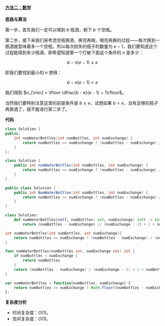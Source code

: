 #### [方法二：数学](https://leetcode.cn/problems/water-bottles/solutions/339339/huan-jiu-wen-ti-by-leetcode-solution/)

**思路与算法**

第一步，首先我们一定可以喝到 $b$ 瓶酒，剩下 $b$ 个空瓶。

第二步，接下来我们来考虑空瓶换酒，换完再喝，喝完再换的过程——每次换到一瓶酒就意味着多一个空瓶，所以每次损失的瓶子的数量为 $e - 1$，我们要知道这个过程能得到多少瓶酒，即希望知道第一个打破下面这个条件的 $n$ 是多少：

$$b - n(e - 1) \geq e$$

即我们要找到最小的 $n$ 使得：

$$b - n(e - 1) < e$$

我们得到 $n_{\min} = \lfloor \dfrac{b - e}{e - 1} + 1\rfloor$。

当然我们要特别注意这里的前提条件是 $b \geq e$，试想如果 $b < e$，没有足够的瓶子再换酒了，就不能进行第二步了。

**代码**

```cpp
class Solution {
public:
    int numWaterBottles(int numBottles, int numExchange) {
        return numBottles >= numExchange ? (numBottles - numExchange) / (numExchange - 1) + 1 + numBottles : numBottles;
    }
};
```

```java
class Solution {
    public int numWaterBottles(int numBottles, int numExchange) {
        return numBottles >= numExchange ? (numBottles - numExchange) / (numExchange - 1) + 1 + numBottles : numBottles;
    }
}
```

```csharp
public class Solution {
    public int NumWaterBottles(int numBottles, int numExchange) {
        return numBottles >= numExchange ? (numBottles - numExchange) / (numExchange - 1) + 1 + numBottles : numBottles;
    }
}
```

```python
class Solution:
    def numWaterBottles(self, numBottles: int, numExchange: int) -> int:
        return (numBottles - numExchange) // (numExchange - 1) + 1 + numBottles if numBottles >= numExchange else numBottles
```

```c
int numWaterBottles(int numBottles, int numExchange){
    return numBottles >= numExchange ? (numBottles - numExchange) / (numExchange - 1) + 1 + numBottles : numBottles;
}
```

```go
func numWaterBottles(numBottles int, numExchange int) int {
    if numBottles < numExchange {
        return numBottles
    }
    return (numBottles - numExchange) / (numExchange - 1) + 1 + numBottles
}
```

```javascript
var numWaterBottles = function(numBottles, numExchange) {
    return numBottles >= numExchange ? Math.floor((numBottles - numExchange) / (numExchange - 1)) + 1 + numBottles : numBottles;
};
```

**复杂度分析**

-   时间复杂度：$O(1)$。
-   空间复杂度：$O(1)$。
